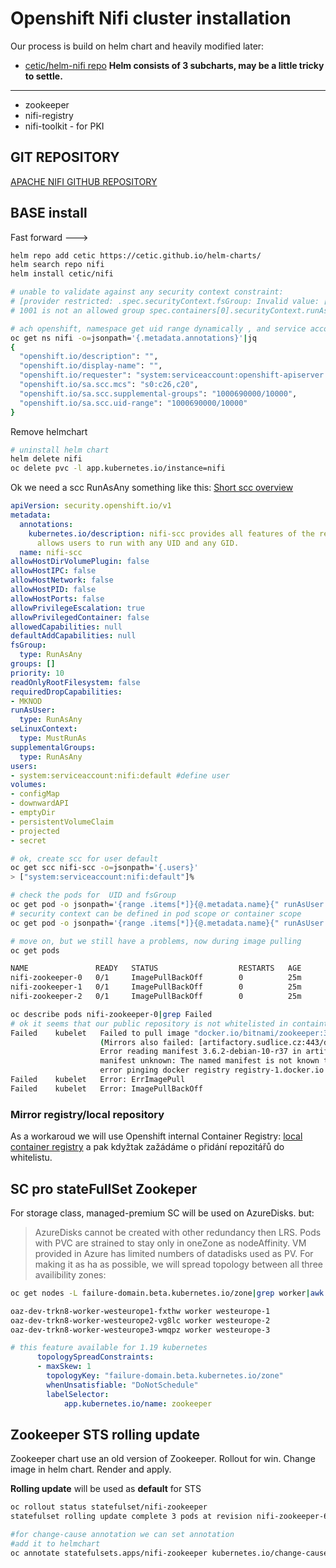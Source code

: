 # Openshift **Nifi cluster** installation
Our process is build on helm chart and heavily modified later:
+ [cetic/helm-nifi repo](https://github.com/cetic/helm-nifi)
**Helm consists of 3 subcharts, may be a little tricky to settle.**
---
+ zookeeper
+ nifi-registry
+ nifi-toolkit - for PKI

## GIT REPOSITORY

[APACHE NIFI GITHUB REPOSITORY](https://github.com/tomasdedic/apache-nifi.git)
## BASE install
Fast forward --->
```sh
helm repo add cetic https://cetic.github.io/helm-charts/
helm search repo nifi
helm install cetic/nifi

# unable to validate against any security context constraint:
# [provider restricted: .spec.securityContext.fsGroup: Invalid value: []int64{1001}:
# 1001 is not an allowed group spec.containers[0].securityContext.runAsUser: Invalid value: 1001: must be in the ranges: [1000690000, 1000699999]]

# ach openshift, namespace get uid range dynamically , and service account default cannot run at others uids then defined for namespace
oc get ns nifi -o=jsonpath='{.metadata.annotations}'|jq
{
  "openshift.io/description": "",
  "openshift.io/display-name": "",
  "openshift.io/requester": "system:serviceaccount:openshift-apiserver:openshift-apiserver-sa",
  "openshift.io/sa.scc.mcs": "s0:c26,c20",
  "openshift.io/sa.scc.supplemental-groups": "1000690000/10000",
  "openshift.io/sa.scc.uid-range": "1000690000/10000"
}

```
Remove helmchart
```sh
# uninstall helm chart
helm delete nifi
oc delete pvc -l app.kubernetes.io/instance=nifi
```
Ok we need a scc RunAsAny something like this:
[Short scc overview](/openshift/openshift-scc/)
```yaml
apiVersion: security.openshift.io/v1
metadata:
  annotations:
    kubernetes.io/description: nifi-scc provides all features of the restricted SCC but
      allows users to run with any UID and any GID.
  name: nifi-scc
allowHostDirVolumePlugin: false
allowHostIPC: false
allowHostNetwork: false
allowHostPID: false
allowHostPorts: false
allowPrivilegeEscalation: true
allowPrivilegedContainer: false
allowedCapabilities: null
defaultAddCapabilities: null
fsGroup:
  type: RunAsAny
groups: []
priority: 10
readOnlyRootFilesystem: false
requiredDropCapabilities:
- MKNOD
runAsUser:
  type: RunAsAny
seLinuxContext:
  type: MustRunAs
supplementalGroups:
  type: RunAsAny
users:
- system:serviceaccount:nifi:default #define user
volumes:
- configMap
- downwardAPI
- emptyDir
- persistentVolumeClaim
- projected
- secret
```
```sh
# ok, create scc for user default
oc get scc nifi-scc -o=jsonpath='{.users}'
> ["system:serviceaccount:nifi:default"]%

# check the pods for  UID and fsGroup
oc get pod -o jsonpath='{range .items[*]}{@.metadata.name}{" runAsUser: "}{@.spec.containers[*].securityContext.runAsUser}{" fsGroup: "}{@.spec.securityContext.fsGroup}{" seLinuxOptions: "}{@.spec.securityContext.seLinuxOptions.level}{"\n"}{end}'
# security context can be defined in pod scope or container scope
oc get pod -o jsonpath='{range .items[*]}{@.metadata.name}{" runAsUser: "}{@.spec.containers[*].securityContext.runAsUser}{@.spec.securityContext.runAsUser}{" fsGroup: "}{@.spec.securityContext.fsGroup}{" seLinuxOptions: "}{@.spec.securityContext.seLinuxOptions.level}{"\n"}{end}'

# move on, but we still have a problems, now during image pulling
oc get pods

NAME               READY   STATUS                  RESTARTS   AGE
nifi-zookeeper-0   0/1     ImagePullBackOff        0          25m
nifi-zookeeper-1   0/1     ImagePullBackOff        0          25m
nifi-zookeeper-2   0/1     ImagePullBackOff        0          25m

oc describe pods nifi-zookeeper-0|grep Failed
# ok it seems that our public repository is not whitelisted in containter registry (only one we can use)
Failed    kubelet   Failed to pull image "docker.io/bitnami/zookeeper:3.6.2-debian-10-r37": rpc error: code = Unknown desc =
                    (Mirrors also failed: [artifactory.sudlice.cz:443/docker-io/bitnami/zookeeper:3.6.2-debian-10-r37:
                    Error reading manifest 3.6.2-debian-10-r37 in artifactory.sudlice.cz:443/docker-io/bitnami/zookeeper:
                    manifest unknown: The named manifest is not known to the registry.]): docker.io/bitnami/zookeeper:3.6.2-debian-10-r37:
                    error pinging docker registry registry-1.docker.io: Get "https://registry-1.docker.io/v2/": Proxy authentication required
Failed    kubelet   Error: ErrImagePull
Failed    kubelet   Error: ImagePullBackOff
```
### Mirror registry/local repository
As a workaroud we will use Openshift internal Container Registry:
[local container registry](/openshift/uploading_container_image_to_ocp_registry/) a pak kdyžtak zažádáme o přidání repozitářů do whitelistu.

## SC pro stateFullSet Zookeper
For storage class, managed-premium SC will be used on AzureDisks.
but:
> AzureDisks cannot be created with other redundancy then LRS. Pods with PVC are strained to stay only in oneZone as nodeAffinity. VM provided in Azure has limited numbers of datadisks used as PV.
For making it as ha as possible, we will spread topology between all three availibility zones:
```sh
oc get nodes -L failure-domain.beta.kubernetes.io/zone|grep worker|awk '{print $1" "$3" "$6}'

oaz-dev-trkn8-worker-westeurope1-fxthw worker westeurope-1
oaz-dev-trkn8-worker-westeurope2-vg8lc worker westeurope-2
oaz-dev-trkn8-worker-westeurope3-wmqpz worker westeurope-3
```
```yaml
# this feature available for 1.19 kubernetes
      topologySpreadConstraints:
      - maxSkew: 1
        topologyKey: "failure-domain.beta.kubernetes.io/zone"
        whenUnsatisfiable: "DoNotSchedule"
        labelSelector:
            app.kubernetes.io/name: zookeeper
```
## Zookeeper STS rolling update
Zookeeper chart use an old version of Zookeeper. Rollout for win. Change image in helm chart. Render and apply.

**Rolling update** will be used as **default** for STS
```sh
oc rollout status statefulset/nifi-zookeeper
statefulset rolling update complete 3 pods at revision nifi-zookeeper-64675fdd78...
```
```sh
#for change-cause annotation we can set annotation
#add it to helmchart
oc annotate statefulsets.apps/nifi-zookeeper kubernetes.io/change-cause="zookeeper:3.7.0-debian-10-r40"
```








